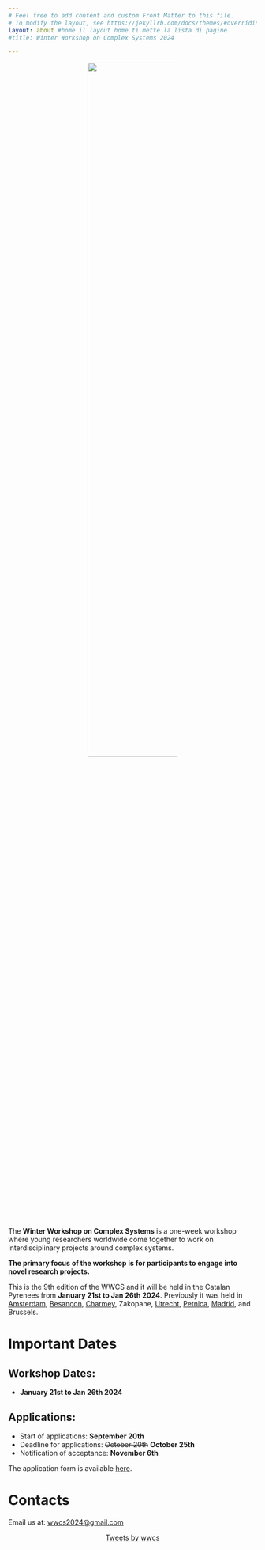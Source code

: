 ```yaml
---
# Feel free to add content and custom Front Matter to this file.
# To modify the layout, see https://jekyllrb.com/docs/themes/#overriding-theme-defaults
layout: about #home il layout home ti mette la lista di pagine
#title: Winter Workshop on Complex Systems 2024

---
```


<center>
<img src="/assets/image24/logo_no.png" width="60%"/>
</center>

The **Winter Workshop on Complex Systems** is a one-week workshop where young researchers worldwide come together to work on interdisciplinary projects around complex systems.

**The primary focus of the workshop is for participants to engage into novel research projects.**

This is the 9th edition of the WWCS and it will be held in the Catalan Pyrenees from **January 21st to Jan 26th 2024**. Previously it was held in [Amsterdam](https://wwcs2023.github.io/), [Besançon](https://wwcs2022.github.io/), [Charmey](https://wwcs2020.github.io/), Zakopane, [Utrecht](https://wwcs2018.github.io/), [Petnica](https://wwcs2017ed.wixsite.com/wwcs), [Madrid](http://wwcs2016.altervista.org/wwcswordyversion/?doing_wp_cron=1557075926.8519909381866455078125), and Brussels.

# Important Dates

## Workshop Dates:

-   **January 21st to Jan 26th 2024**

## Applications:

- Start of applications: **September 20th**
- Deadline for applications: ~~October 20th~~ **October 25th**
- Notification of acceptance: **November 6th**

The application form is available [here](https://forms.gle/wUn8vCVpjqXkvCjd9).

# Contacts

Email us at: [wwcs2024@gmail.com](mailto:wwcs2024@gmail.com) <!-- Twitter: "@winter_complex" -->

<center>
<a class="twitter-timeline" data-width="300" data-height="550" href="https://twitter.com/winter_complex">Tweets by wwcs</a> <script async src="https://platform.twitter.com/widgets.js" charset="utf-8"></script> </center>
